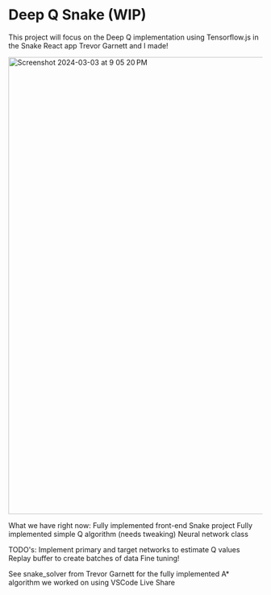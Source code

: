 # Deep Q Snake (WIP)

This project will focus on the Deep Q implementation using Tensorflow.js in the Snake React app Trevor Garnett and I made!

<img width="907" alt="Screenshot 2024-03-03 at 9 05 20 PM" src="https://github.com/TrevorGarnett/snake_solver/assets/130263834/6d179d31-b052-4a98-8799-23dbc28928a0">


What we have right now:
Fully implemented front-end Snake project
Fully implemented simple Q algorithm (needs tweaking)
Neural network class

TODO's:
Implement primary and target networks to estimate Q values
Replay buffer to create batches of data
Fine tuning!

See snake_solver from Trevor Garnett for the fully implemented A* algorithm we worked on using VSCode Live Share
